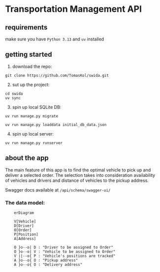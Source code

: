 # Transportation Management API

## requirements
make sure you have `Python 3.13` and `uv` installed

## getting started
1. download the repo:
```
git clone https://github.com/TomasKol/swida.git

```
2. sut up the project:

```
cd swida
uv sync
```
3. spin up local SQLite DB:
```
uv run manage.py migrate

uv run manage.py loaddata initial_db_data.json
```
4. spin up local server:
```
uv run manage.py runserver
```

## about the app 
The main feature of this app is to find the optimal vehicle to pick up and deliver a selected order. The selection takes into consideration availability of vehicles and drivers and distance of vehicles to the pickup address.

Swagger docs available at `/api/schema/swagger-ui/`

### The data model:
```mermaid
    erDiagram

    V[Vehicle] 
    D[Driver]
    O[Order]
    P[Position]
    A[Address]

    O }o--o| D : "Driver to be assigned to Order"
    O }o--o| V : "Vehicle to be assigned to Order"
    V ||--o{ P : "Vehicle's positions are tracked"
    A }o--o{ O : "Pickup address"
    A }o--o{ O : "Delivery address"

```